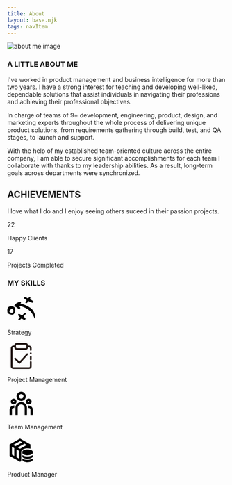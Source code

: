 ```yaml
---
title: About
layout: base.njk
tags: navItem
---
```


<section class="about-me">
    <div class="about-me-text">
        <img src="/images/about-me.jpeg" alt="about me image">
        <h3>A LITTLE ABOUT ME</h3>
        <p>
            I've worked in product management and business intelligence for more than two
            years. I have a strong interest for teaching and developing well-liked, dependable
            solutions that assist individuals in navigating their professions and achieving
            their professional objectives.
        </p>
        <p>
            In charge of teams of 9+ development, engineering, product, design, and
            marketing experts throughout the whole process of delivering unique product
            solutions, from requirements gathering through build, test, and QA stages, to
            launch and support.
        </p>
        <p>
            With the help of my established team-oriented culture across the entire
            company, I am able to secure significant accomplishments for each team I
            collaborate with thanks to my leadership abilities. As a result, long-term goals
            across departments were synchronized.
        </p>
    </div>
</section>
<section class="achievements">
    <h2><span>ACHI</span>EVEMENTS</h2>
    <div class="achievements-cards">
        <div class="achievements-card">
            <p>
                <i class="fa fa-quote-left"></i>
                    I love what I do and I enjoy seeing others suceed in their passion projects.
                <i class="fa fa-quote-right"></i></p>
        </div>
        <div class="achievements-card">
            <p>22</p>
            <p>Happy Clients</p>
        </div>
        <div class="achievements-card">
            <p>17</p>
            <p>Projects Completed</p>
        </div>
    </div>
    <div class="skills">
        <h3>MY SKILLS</h3>
        <div class="skill-cards">
            <div class="skill-card">
                <svg width="4rem" height="4rem" viewBox="0 -8.08 96 96" xmlns="http://www.w3.org/2000/svg"><path id="_strategy" data-name="
                            strategy"
                    d="M255.673,478.174a1.293,1.293,0,0,1-.68-1.557,8.854,8.854,0,0,1,2.967-4.944c.77-.686,1.53-1.379,2.256-2.106a.93.93,0,0,0-.059-1.379c-.967-.924-1.942-1.841-2.955-2.718a9.4,9.4,0,0,1-2.661-4.1,3.265,3.265,0,0,1,2.519-4.2,2.489,2.489,0,0,1,.906.133,13.924,13.924,0,0,1,4.692,2.289c1.17.845,2.379,1.633,3.554,2.47a1.53,1.53,0,0,0,1.969-.1,25.014,25.014,0,0,0,5.966-5.775c.815-1.129,2.1-1.626,3.01-2.6.22-.232.789-.228,1.182-.188a9.5,9.5,0,0,1,1.8.4c.835.257,1.175.813,1,2.125a6.768,6.768,0,0,1-2.247,4.073c-1.744,1.748-3.355,3.632-4.988,5.494-.652.742-.565,1.107.245,1.786a17.846,17.846,0,0,0,2.875,2.324,6.768,6.768,0,0,1,2.58,2.939,2.917,2.917,0,0,1-.277,3.471,3.492,3.492,0,0,1-3.4,1.631,11.488,11.488,0,0,1-5.578-2.46c-1-.731-1.984-1.478-2.975-2.217a.9.9,0,0,0-1.131.013c-.423.287-.848.581-1.241.909q-2.248,1.883-4.473,3.782a4.894,4.894,0,0,1-2.83,1.105q-.142.013-.277.013A2.893,2.893,0,0,1,255.673,478.174ZM311,471.941c-1.76-4.294-4.054-8.326-6.2-12.427a52.613,52.613,0,0,0-7.75-10.753,47.391,47.391,0,0,0-15.268-11.376,122.406,122.406,0,0,0-12.427-5.462,52.166,52.166,0,0,0-11.111-2.471.655.655,0,0,0-.495.3.522.522,0,0,0,.112.5,16.686,16.686,0,0,1,3.2,4.1,4.6,4.6,0,0,1,.54,3.287,3.379,3.379,0,0,1-3.69,2.512,8.313,8.313,0,0,1-3.072-1.389c-1.636-1.248-3.375-2.367-4.955-3.682a14.392,14.392,0,0,0-3.682-2.218,9.2,9.2,0,0,1-3.527-2.434,3.12,3.12,0,0,1-.419-3.971c1.732-3.082,1.734-3.081,4.835-4.878.98-.572,1.938-1.178,2.92-1.741,2.407-1.376,4.725-2.924,7.573-3.346a19.155,19.155,0,0,0,2.291-.9,3.188,3.188,0,0,1,2.951.387,2.75,2.75,0,0,1,.509,4.084c-.376.536-1.279.608-1.243,1.469.607.075,1.227.1,1.821.233a44.518,44.518,0,0,1,5.39,1.3c7.559,2.7,15.054,5.55,22,9.667a53.779,53.779,0,0,1,12.146,9.463,23.742,23.742,0,0,1,5.472,8.5c.789,2.327,1.955,4.527,2.945,6.789a3.982,3.982,0,0,1,.409,1.148c.251,2.561.462,5.126.727,8.168-.205,1.376-.436,3.208-.779,5.022a6.279,6.279,0,0,1-.788,1.578A15.113,15.113,0,0,0,311,471.941Zm-90.292-15.656a11.741,11.741,0,0,1-2.17-2.181,4.334,4.334,0,0,1-.825-1.951c-.3-2.141-.528-4.294-.673-6.451a20.593,20.593,0,0,1,1.227-8.194,8.206,8.206,0,0,1,5.136-5.387,14.38,14.38,0,0,1,4.459-1.15,5.213,5.213,0,0,0,1.224-.126c4-1.119,7.509.326,10.909,2.13a5.967,5.967,0,0,1,1.891,1.98,14.435,14.435,0,0,1,2.523,9.087,21.717,21.717,0,0,1-1.416,7.843,15.553,15.553,0,0,1-3.691,5.643,7.92,7.92,0,0,1-5.2,2.408q-.99.08-1.959.081A18.389,18.389,0,0,1,220.709,456.285Zm9.6-3.2a5.909,5.909,0,0,0,5.971-1.507c.373-.35.945-.69,1.023-1.111.3-1.6,1.176-3.146.725-4.813-.562-2.081-1.248-4.128-1.94-6.168a1.615,1.615,0,0,0-1.443-1.009,3.33,3.33,0,0,0-2.066.422c-3.062,1.62-5.309,4.154-7.587,6.653a3.549,3.549,0,0,0-.7,2.624,2.54,2.54,0,0,0,.941,2.483c1.063,1.12,2.074,2.324,3.886,2.127a.854.854,0,0,1,.094-.005A4.557,4.557,0,0,1,230.31,453.081Zm49.423-35.006a2.3,2.3,0,0,1,.031-1.767,19.4,19.4,0,0,1,1.717-2.909,9.71,9.71,0,0,1,1.255-1.36c1.613-1.59,1.529-1.82-.408-3.248a6.5,6.5,0,0,0-1.855-1.094c-1.88-.571-3.091-2-4.4-3.28a5.619,5.619,0,0,1-1.117-1.814,2.209,2.209,0,0,1,1.635-3.077c2.135-.294,4.264-.445,6.244.887,1.526,1.031,3.227,1.809,4.842,2.71a1.5,1.5,0,0,0,1.949-.321,22.809,22.809,0,0,0,2.055-2.294,3.8,3.8,0,0,1,2.89-1.562c1.574-.12,2.442.727,2.168,2.2a12.6,12.6,0,0,1-1.426,4.368,1,1,0,0,0,.433,1.557,17.878,17.878,0,0,0,3.022,1.517,27.208,27.208,0,0,1,5.995,3.137,7.178,7.178,0,0,1,1.792,1.654,2.641,2.641,0,0,1,.331,3.15c-.831,1.443-1.762,2.123-3.134,2.1a6.372,6.372,0,0,1-3.491-1.092c-2.544-1.6-5.524-2.225-8.11-3.716a8.842,8.842,0,0,0-1.165-.4,1.079,1.079,0,0,0-1.345.414c-.777.957-1.515,1.943-2.294,2.9a15.346,15.346,0,0,1-2.013,2.324,4.358,4.358,0,0,1-2.682,1.124A3.35,3.35,0,0,1,279.733,418.074Z"
                    transform="translate(-217.001 -398.934)" /></svg>
                <p>Strategy</p>
            </div>
            <div class="skill-card">
                <svg width="4rem" height="4rem" viewBox="0 0 1024 1024" class="icon" version="1.1"
                    xmlns="http://www.w3.org/2000/svg"><path
                    d="M864 512a32 32 0 0 0-32 32v96a32 32 0 0 0 64 0v-96a32 32 0 0 0-32-32zM881.92 389.44a23.68 23.68 0 0 0-5.76-2.88 19.84 19.84 0 0 0-6.08-1.92 32 32 0 0 0-28.8 8.64A32 32 0 0 0 832 416a32 32 0 1 0 64 0 33.6 33.6 0 0 0-9.28-22.72z"
                    fill="#231815" /><path
                    d="M800 128h-32a96 96 0 0 0-96-96H352a96 96 0 0 0-96 96H224a96 96 0 0 0-96 93.44v677.12A96 96 0 0 0 224 992h576a96 96 0 0 0 96-93.44V736a32 32 0 0 0-64 0v162.56a32 32 0 0 1-32 29.44H224a32 32 0 0 1-32-29.44V221.44A32 32 0 0 1 224 192h32a96 96 0 0 0 96 96h320a96 96 0 0 0 96-96h32a32 32 0 0 1 32 29.44V288a32 32 0 0 0 64 0V221.44A96 96 0 0 0 800 128z m-96 64a32 32 0 0 1-32 32H352a32 32 0 0 1-32-32V128a32 32 0 0 1 32-32h320a32 32 0 0 1 32 32z"
                    fill="#231815" /><path
                    d="M712.32 426.56L448 721.6l-137.28-136.32A32 32 0 0 0 265.6 630.4l160 160a32 32 0 0 0 22.4 9.6 32 32 0 0 0 23.04-10.56l288-320a32 32 0 0 0-47.68-42.88z"
                    fill="#231815" /></svg>
                <p>Project Management</p>
            </div>
            <div class="skill-card">
                <svg width="4rem" height="4rem" viewBox="0 0 24 24" xmlns="http://www.w3.org/2000/svg"><g><path fill="none" d="M0 0h24v24H0z" /><path fill-rule="nonzero"
                        d="M12 11a5 5 0 0 1 5 5v6h-2v-6a3 3 0 0 0-2.824-2.995L12 13a3 3 0 0 0-2.995 2.824L9 16v6H7v-6a5 5 0 0 1 5-5zm-6.5 3c.279 0 .55.033.81.094a5.947 5.947 0 0 0-.301 1.575L6 16v.086a1.492 1.492 0 0 0-.356-.08L5.5 16a1.5 1.5 0 0 0-1.493 1.356L4 17.5V22H2v-4.5A3.5 3.5 0 0 1 5.5 14zm13 0a3.5 3.5 0 0 1 3.5 3.5V22h-2v-4.5a1.5 1.5 0 0 0-1.356-1.493L18.5 16c-.175 0-.343.03-.5.085V16c0-.666-.108-1.306-.309-1.904.259-.063.53-.096.809-.096zm-13-6a2.5 2.5 0 1 1 0 5 2.5 2.5 0 0 1 0-5zm13 0a2.5 2.5 0 1 1 0 5 2.5 2.5 0 0 1 0-5zm-13 2a.5.5 0 1 0 0 1 .5.5 0 0 0 0-1zm13 0a.5.5 0 1 0 0 1 .5.5 0 0 0 0-1zM12 2a4 4 0 1 1 0 8 4 4 0 0 1 0-8zm0 2a2 2 0 1 0 0 4 2 2 0 0 0 0-4z" /></g></svg>
                <p>Team Management</p>
            </div>
            <div class="skill-card">
                <svg width="4rem" height="4rem" viewBox="0 0 512 512" version="1.1" xmlns="http://www.w3.org/2000/svg"
                    xmlns:xlink="http://www.w3.org/1999/xlink"><title>product-management</title><g id="Page-1" stroke="none" stroke-width="1" fill="none" fill-rule="evenodd"><g id="icon" fill="#000000" transform="translate(42.666667, 34.346667)"><path
                        d="M426.247658,366.986259 C426.477599,368.072636 426.613335,369.17172 426.653805,370.281095 L426.666667,370.986667 L426.666667,392.32 C426.666667,415.884149 383.686003,434.986667 330.666667,434.986667 C278.177524,434.986667 235.527284,416.264289 234.679528,393.025571 L234.666667,392.32 L234.666667,370.986667 L234.679528,370.281095 C234.719905,369.174279 234.855108,368.077708 235.081684,366.992917 C240.961696,371.41162 248.119437,375.487081 256.413327,378.976167 C275.772109,387.120048 301.875889,392.32 330.666667,392.32 C360.599038,392.32 387.623237,386.691188 407.213205,377.984536 C414.535528,374.73017 420.909655,371.002541 426.247658,366.986259 Z M192,7.10542736e-15 L384,106.666667 L384.001134,185.388691 C368.274441,181.351277 350.081492,178.986667 330.666667,178.986667 C301.427978,178.986667 274.9627,184.361969 255.43909,193.039129 C228.705759,204.92061 215.096345,223.091357 213.375754,241.480019 L213.327253,242.037312 L213.449,414.75 L192,426.666667 L-2.13162821e-14,320 L-2.13162821e-14,106.666667 L192,7.10542736e-15 Z M426.247658,302.986259 C426.477599,304.072636 426.613335,305.17172 426.653805,306.281095 L426.666667,306.986667 L426.666667,328.32 C426.666667,351.884149 383.686003,370.986667 330.666667,370.986667 C278.177524,370.986667 235.527284,352.264289 234.679528,329.025571 L234.666667,328.32 L234.666667,306.986667 L234.679528,306.281095 C234.719905,305.174279 234.855108,304.077708 235.081684,302.992917 C240.961696,307.41162 248.119437,311.487081 256.413327,314.976167 C275.772109,323.120048 301.875889,328.32 330.666667,328.32 C360.599038,328.32 387.623237,322.691188 407.213205,313.984536 C414.535528,310.73017 420.909655,307.002541 426.247658,302.986259 Z M127.999,199.108 L128,343.706 L170.666667,367.410315 L170.666667,222.811016 L127.999,199.108 Z M42.6666667,151.701991 L42.6666667,296.296296 L85.333,320.001 L85.333,175.405 L42.6666667,151.701991 Z M330.666667,200.32 C383.155809,200.32 425.80605,219.042377 426.653805,242.281095 L426.666667,242.986667 L426.666667,264.32 C426.666667,287.884149 383.686003,306.986667 330.666667,306.986667 C278.177524,306.986667 235.527284,288.264289 234.679528,265.025571 L234.666667,264.32 L234.666667,242.986667 L234.808715,240.645666 C237.543198,218.170241 279.414642,200.32 330.666667,200.32 Z M275.991,94.069 L150.412,164.155 L192,187.259259 L317.866667,117.333333 L275.991,94.069 Z M192,47.4074074 L66.1333333,117.333333 L107.795,140.479 L233.373,70.393 L192,47.4074074 Z"
                        id="Combined-Shape"></path></g></g></svg>
                <p>Product Manager</p>
            </div>
        </div>
    </div>
</section>